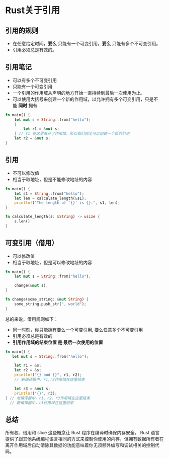 
# Rust关于引用

## 引用的规则
- 在任意给定时间，**要么** 只能有一个可变引用，**要么** 只能有多个不可变引用。
- 引用必须总是有效的。


## 引用笔记
* 可以有多个不可变引用
* 只能有一个可变引用
* 一个引用的作用域从声明的地方开始一直持续到最后一次使用为止。
* 可以使用大括号来创建一个新的作用域，以允许拥有多个可变引用，只是不能 **同时** 拥有

```rust
fn main() {
    let mut s = String::from("hello");
    {
        let r1 = &mut s;
    } // r1 在这里离开了作用域，所以我们完全可以创建一个新的引用
    let r2 = &mut s;
}
```

## 引用
* 不可以修改值
* 相当于取地址，但是不能修改地址的内容

```rust
fn main() {
    let s1 = String::from("hello");
    let len = calculate_length(&s1);
    println!("The length of '{}' is {}.", s1, len);
}

fn calculate_length(s: &String) -> usize {
    s.len()
}
```


## 可变引用（借用）

* 可以修改值
* 相当于取地址，但是可以修改地址的内容

```rust
fn main() {
    let mut s = String::from("hello");

    change(&mut s);
}

fn change(some_string: &mut String) {
    some_string.push_str(", world");
}
```

总的来说，借用规则如下：
- 同一时刻，你只能拥有要么一个可变引用, 要么任意多个不可变引用
- 引用必须总是有效的
- **引用作用域的结束位置 是 最后一次使用的位置** 

```rust
fn main() {
   let mut s = String::from("hello");

    let r1 = &s;
    let r2 = &s;
    println!("{} and {}", r1, r2);
    // 新编译器中，r1,r2作用域在这里结束

    let r3 = &mut s;
    println!("{}", r3);
} // 老编译器中，r1、r2、r3作用域在这里结束
  // 新编译器中，r3作用域在这里结束
```


## 总结
所有权、借用和 slice 这些概念让 Rust 程序在编译时确保内存安全。
Rust 语言提供了跟其他系统编程语言相同的方式来控制你使用的内存，但拥有数据所有者在离开作用域后自动清除其数据的功能意味着你无须额外编写和调试相关的控制代码。


